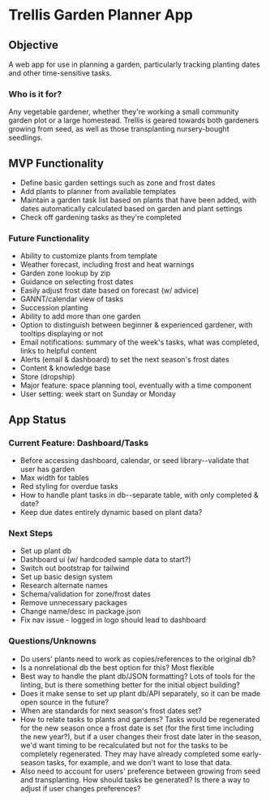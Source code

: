 # Trellis Garden Planner App

## Objective

A web app for use in planning a garden, particularly tracking planting dates and other time-sensitive tasks.

### Who is it for?

Any vegetable gardener, whether they're working a small community garden plot or a large homestead. Trellis is geared towards both gardeners growing from seed, as well as those transplanting nursery-bought seedlings.

## MVP Functionality

- Define basic garden settings such as zone and frost dates
- Add plants to planner from available templates
- Maintain a garden task list based on plants that have been added, with dates automatically calculated based on garden and plant settings
- Check off gardening tasks as they're completed

### Future Functionality

- Ability to customize plants from template
- Weather forecast, including frost and heat warnings
- Garden zone lookup by zip
- Guidance on selecting frost dates
- Easily adjust frost date based on forecast (w/ advice)
- GANNT/calendar view of tasks
- Succession planting
- Ability to add more than one garden
- Option to distinguish between beginner & experienced gardener, with tooltips displaying or not
- Email notifications: summary of the week's tasks, what was completed, links to helpful content
- Alerts (email & dashboard) to set the next season's frost dates
- Content & knowledge base
- Store (dropship)
- Major feature: space planning tool, eventually with a time component
- User setting: week start on Sunday or Monday

## App Status

### Current Feature: Dashboard/Tasks

- Before accessing dashboard, calendar, or seed library--validate that user has garden
- Max width for tables
- Red styling for overdue tasks
- How to handle plant tasks in db--separate table, with only completed & date?
- Keep due dates entirely dynamic based on plant data?

### Next Steps

- Set up plant db
- Dashboard ui (w/ hardcoded sample data to start?)
- Switch out bootstrap for tailwind
- Set up basic design system
- Research alternate names
- Schema/validation for zone/frost dates
- Remove unnecessary packages
- Change name/desc in package.json
- Fix nav issue - logged in logo should lead to dashboard

### Questions/Unknowns

- Do users' plants need to work as copies/references to the original db?
- Is a nonrelational db the best option for this? Most flexible
- Best way to handle the plant db/JSON formatting? Lots of tools for the linting, but is there something better for the initial object building?
- Does it make sense to set up plant db/API separately, so it can be made open source in the future?
- When are standards for next season's frost dates set?
- How to relate tasks to plants and gardens? Tasks would be regenerated for the new season once a frost date is set (for the first time including the new year?), but if a user changes their frost date later in the season, we'd want timing to be recalculated but not for the tasks to be completely regenerated. They may have already completed some early-season tasks, for example, and we don't want to lose that data.
- Also need to account for users' preference between growing from seed and transplanting. How should tasks be generated? Is there a way to adjust if user changes preferences?
